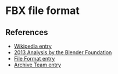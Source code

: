 ﻿# FBX file format

## References

* [Wikipedia entry](https://en.wikipedia.org/wiki/FBX)
* [2013 Analysis by the Blender Foundation](https://code.blender.org/2013/08/fbx-binary-file-format-specification/)
* [File Format entry](https://docs.fileformat.com/3d/fbx/)
* [Archive Team entry](http://fileformats.archiveteam.org/wiki/FBX)